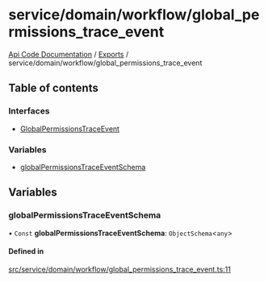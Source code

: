 # service/domain/workflow/global\_permissions\_trace\_event
 
[Api Code Documentation](../README.md) / [Exports](../modules.md) / service/domain/workflow/global\_permissions\_trace\_event

## Table of contents

### Interfaces

- [GlobalPermissionsTraceEvent](../interfaces/service_domain_workflow_global_permissions_trace_event.GlobalPermissionsTraceEvent.md)

### Variables

- [globalPermissionsTraceEventSchema](service_domain_workflow_global_permissions_trace_event.md#globalpermissionstraceeventschema)

## Variables

### globalPermissionsTraceEventSchema

• `Const` **globalPermissionsTraceEventSchema**: `ObjectSchema`\<`any`\>

#### Defined in

[src/service/domain/workflow/global_permissions_trace_event.ts:11](https://github.com/openkfw/TruBudget/blob/90402cb/api/src/service/domain/workflow/global_permissions_trace_event.ts#L11)

